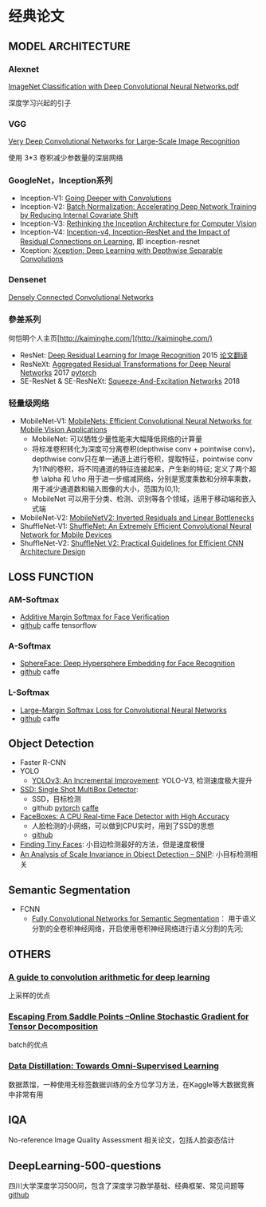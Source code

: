 # 经典论文

## MODEL ARCHITECTURE
### Alexnet
[ImageNet Classification with Deep Convolutional Neural Networks.pdf](https://papers.nips.cc/paper/4824-imagenet-classification-with-deep-convolutional-neural-networks)

深度学习兴起的引子

### VGG
[Very Deep Convolutional Networks for Large-Scale Image Recognition](https://arxiv.org/abs/1409.1556)

使用 3*3 卷积减少参数量的深层网络

### GoogleNet，Inception系列
* Inception-V1: [Going Deeper with Convolutions](https://arxiv.org/abs/1409.4842)
* Inception-V2: [Batch Normalization: Accelerating Deep Network Training by Reducing Internal Covariate Shift](https://arxiv.org/abs/1502.03167)
* Inception-V3: [Rethinking the Inception Architecture for Computer Vision](https://arxiv.org/abs/1512.00567)
* Inception-V4: [Inception-v4, Inception-ResNet and the Impact of Residual Connections on Learning](https://arxiv.org/abs/1602.07261), 即 inception-resnet
* Xception: [Xception: Deep Learning with Depthwise Separable Convolutions](https://arxiv.org/abs/1610.02357)

### Densenet
[Densely Connected Convolutional Networks](https://arxiv.org/abs/1608.06993)


### 參差系列
何恺明个人主页[http://kaiminghe.com/](http://kaiminghe.com/)
* ResNet: [Deep Residual Learning for Image Recognition](https://arxiv.org/abs/1512.03385) 2015
  [论文翻译](http://noahsnail.com/2017/07/31/2017-7-31-ResNet%E8%AE%BA%E6%96%87%E7%BF%BB%E8%AF%91%E2%80%94%E2%80%94%E4%B8%AD%E6%96%87%E7%89%88/)
* ResNeXt: [Aggregated Residual Transformations for Deep Neural Networks](https://arxiv.org/abs/1611.05431) 2017
  [pytorch](https://github.com/miraclewkf/ResNeXt-PyTorch)
* SE-ResNet & SE-ResNeXt: [Squeeze-And-Excitation Networks](https://arxiv.org/abs/1709.01507) 2018



### 轻量级网络
* MobileNet-V1: [MobileNets: Efficient Convolutional Neural Networks for Mobile Vision Applications](https://arxiv.org/abs/1704.04861)
  * MobileNet: 可以牺牲少量性能来大幅降低网络的计算量
  * 将标准卷积转化为深度可分离卷积(depthwise conv + pointwise conv)，depthwise conv只在单一通道上进行卷积，提取特征，pointwise conv 为1*1*N的卷积，将不同通道的特征连接起来，产生新的特征; 定义了两个超参 \alpha 和 \rho 用于进一步缩减网络，分别是宽度乘数和分辨率乘数，用于减少通道数和输入图像的大小，范围为(0,1);
  * MobileNet 可以用于分类、检测、识别等各个领域，适用于移动端和嵌入式端
* MobileNet-V2: [MobileNetV2: Inverted Residuals and Linear Bottlenecks](https://arxiv.org/abs/1801.04381)
* ShuffleNet-V1: [ShuffleNet: An Extremely Efficient Convolutional Neural Network for Mobile Devices](https://arxiv.org/abs/1707.01083)
* ShuffleNet-V2: [ShuffleNet V2: Practical Guidelines for Efficient CNN Architecture Design](https://arxiv.org/abs/1807.11164)

## LOSS FUNCTION
### AM-Softmax
* [Additive Margin Softmax for Face Verification](https://arxiv.org/abs/1801.05599)
* [github](https://github.com/happynear/AMSoftmax) caffe tensorflow

### A-Softmax
* [SphereFace: Deep Hypersphere Embedding for Face Recognition](https://arxiv.org/abs/1704.08063)
* [github](https://github.com/wy1iu/sphereface) caffe

### L-Softmax
* [Large-Margin Softmax Loss for Convolutional Neural Networks](http://proceedings.mlr.press/v48/liud16.pdf)
* [github](https://github.com/wy1iu/LargeMargin_Softmax_Loss) caffe

## Object Detection
* Faster R-CNN
* YOLO
  * [YOLOv3: An Incremental Improvement](https://arxiv.org/abs/1804.02767): YOLO-V3, 检测速度极大提升
* [SSD: Single Shot MultiBox Detector](https://arxiv.org/abs/1512.02325):
  * SSD，目标检测
  * github [pytorch](https://github.com/amdegroot/ssd.pytorch) [caffe](https://github.com/weiliu89/caffe/tree/ssd)
* [FaceBoxes: A CPU Real-time Face Detector with High Accuracy](https://arxiv.org/abs/1708.05234) 
  * 人脸检测的小网络，可以做到CPU实时，用到了SSD的思想
  * [github](https://github.com/XiaXuehai/faceboxes)
* [Finding Tiny Faces](https://arxiv.org/abs/1612.04402): 小目边检测最好的方法，但是速度极慢
* [An Analysis of Scale Invariance in Object Detection – SNIP](https://arxiv.org/abs/1711.08189): 小目标检测相关

## Semantic Segmentation
* FCNN
  * [Fully Convolutional Networks for Semantic Segmentation](chrome-extension://gfbliohnnapiefjpjlpjnehglfpaknnc/pages/pdf_viewer.html?r=https://people.eecs.berkeley.edu/~jonlong/long_shelhamer_fcn.pdf)：
    用于语义分割的全卷积神经网络，开启使用卷积神经网络进行语义分割的先河;

## OTHERS
### [A guide to convolution arithmetic for deep learning](https://arxiv.org/abs/1603.07285)
上采样的优点

### [Escaping From Saddle Points –Online Stochastic Gradient for Tensor Decomposition](https://arxiv.org/abs/1503.02101)
batch的优点

### [Data Distillation: Towards Omni-Supervised Learning](https://arxiv.org/abs/1712.04440)
  数据蒸馏，一种使用无标签数据训练的全方位学习方法，在Kaggle等大数据竞赛中非常有用


## IQA
No-reference Image Quality Assessment 相关论文，包括人脸姿态估计

## DeepLearning-500-questions
四川大学深度学习500问，包含了深度学习数学基础、经典框架、常见问题等
[github](https://github.com/scutan90/DeepLearning-500-questions)


